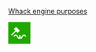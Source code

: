 [Whack engine purposes](https://gist.github.com/hydroperfox/7fa4afcce2c606d4283f489f16b95bbc)

<a href="https://github.com/whackengine" target="_blank"><img src="icons/whack.png" alt="Whack" width="45"></a>
